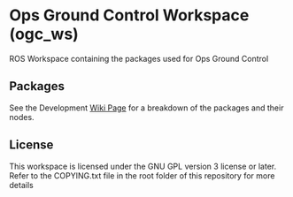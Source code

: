 # Ops Ground Control Workspace (ogc_ws)

ROS Workspace containing the packages used for Ops Ground Control

## Packages

See the Development [Wiki Page](https://github.com/yonahbox/Yonah_ROS_packages/wiki/Development) for a breakdown of the packages and their nodes.

## License

This workspace is licensed under the GNU GPL version 3 license or later. Refer to the COPYING.txt file in the root folder of this repository for more details
